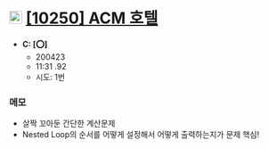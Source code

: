 # <img src='https://doky.space/assets/icpclev/b3.svg' height=23px> [[10250] ACM 호텔](http://icpc.me/10250)

- **C: [:o:]**
  - 200423
  - 11:31 .92
  - 시도: 1번

### 메모
 - 살짝 꼬아둔 간단한 계산문제
 - Nested Loop의 순서를 어떻게 설정해서 어떻게 출력하는지가 문제 핵심!
